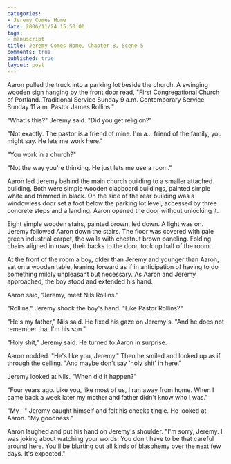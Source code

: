 ```yaml
--- 
categories: 
- Jeremy Comes Home
date: 2006/11/24 15:50:00
tags: 
- manuscript
title: Jeremy Comes Home, Chapter 8, Scene 5
comments: true
published: true
layout: post
---
```


Aaron pulled the truck into a parking lot beside the church.  A swinging wooden sign hanging by the front door read, "First Congregational Church of Portland.  Traditional Service Sunday 9 a.m.  Contemporary Service Sunday 11 a.m.  Pastor James Rollins."

"What's this?" Jeremy said.  "Did you get religion?"

"Not exactly.  The pastor is a friend of mine.  I'm a... friend of the family, you might say.  He lets me work here."

"You work in a church?"

"Not the way you're thinking.  He just lets me use a room."

Aaron led Jeremy behind the main church building to a smaller attached building.  Both were simple wooden clapboard buildings, painted simple white and trimmed in black.  On the side of the rear building was a windowless door set a foot below the parking lot level, accessed by three concrete steps and a landing.  Aaron opened the door without unlocking it.

Eight simple wooden stairs, painted brown, led down.  A light was on.  Jeremy followed Aaron down the stairs.  The floor was covered with pale green industrial carpet, the walls with chestnut brown paneling.  Folding chairs aligned in rows, their backs to the door, took up half of the room.

At the front of the room a boy, older than Jeremy and younger than Aaron, sat on a wooden table, leaning forward as if in anticipation of having to do something mildly unpleasant but necessary.  As Aaron and Jeremy approached, the boy stood and extended his hand.

Aaron said, "Jeremy, meet Nils Rollins."

"Rollins."  Jeremy shook the boy's hand.  "Like Pastor Rollins?"

"He's my father," Nils said.  He fixed his gaze on Jeremy's.  "And he does not remember that I'm his son."

"Holy shit," Jeremy said.  He turned to Aaron in surprise.

Aaron nodded.  "He's like you, Jeremy."  Then he smiled and looked up as if through the ceiling.  "And maybe don't say 'holy shit' in here."

Jeremy looked at Nils.  "When did it happen?"

"Four years ago.  Like you, like most of us, I ran away from home.  When I came back a week later my mother and father didn't know who I was."

"My--"  Jeremy caught himself and felt his cheeks tingle.  He looked at Aaron.  "My goodness."

Aaron laughed and put his hand on Jeremy's shoulder.  "I'm sorry, Jeremy.  I was joking about watching your words.  You don't have to be that careful around here.  You'll be blurting out all kinds of blasphemy over the next few days.  It's expected."
